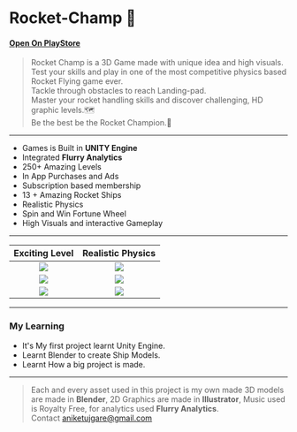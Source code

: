# Rocket-Champ :rocket:
#### [Open On PlayStore](https://play.google.com/store/apps/details?id=com.aniketujgare.rocketchamp&hl=en_IN&gl=US)
>Rocket Champ is a 3D Game made with unique idea and high visuals.  
>Test your skills and play in one of the most competitive physics based Rocket Flying game ever.   
>Tackle through obstacles to reach Landing-pad.   
>Master your rocket handling skills and discover challenging, HD graphic levels.:world_map:  
>Be the best be the Rocket Champion.:1st_place_medal: 
---------------------------------------
* Games is Built in **UNITY Engine**
* Integrated **Flurry Analytics**
* 250+ Amazing Levels
* In App Purchases and Ads
* Subscription based membership
* 13 + Amazing Rocket Ships
* Realistic Physics
* Spin and Win Fortune Wheel
* High Visuals and interactive Gameplay
---------------------------------------

Exciting Level             |  Realistic Physics
:-------------------------:|:-------------------------:
![](https://drive.google.com/uc?export=view&id=1pNehLq72cjNFwaSMUWVL0ABVHDvRW4oI)  |  ![](https://drive.google.com/uc?export=view&id=1AGzxGTW2MxwvvhlN2AMdDUznhcdy1Y4d)
![](https://drive.google.com/uc?export=view&id=1fHsn43Y4X7kYfhtF7pZDKlW0y-qRuZCq)  |  ![](https://drive.google.com/uc?export=view&id=1pSC0CEqO4iFTdtPQrc8zoEuO2geE5znE)
![](https://drive.google.com/uc?export=view&id=1z5dDzH9Qe5CEP4NUjAeDYoYnoAXWHqVV)  |  ![](https://drive.google.com/uc?export=view&id=1_fnVUhCmRKWpykBxJoB7tiJIY6IySgz1)

---------------------------------------
### My Learning
* It's My first project learnt Unity Engine.  
* Learnt Blender to create Ship Models.  
* Learnt How a big project is made.  
---------------------------------------
> Each and every asset used in this project is my own made 3D models are made in **Blender**, 2D Graphics are made in **Illustrator**, Music used is Royalty Free, for analytics used **Flurry Analytics**.  
Contact <aniketujgare@gmail.com>
